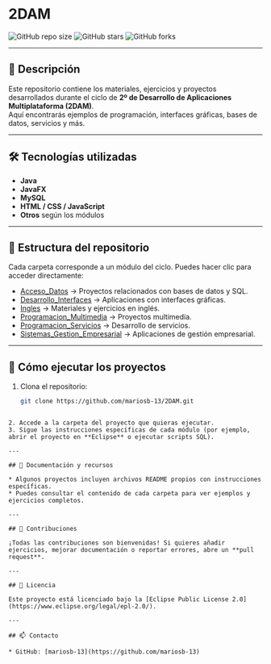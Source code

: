 # 2DAM

![GitHub repo size](https://img.shields.io/github/repo-size/mariosb-13/2DAM) 
![GitHub stars](https://img.shields.io/github/stars/mariosb-13/2DAM?style=social)
![GitHub forks](https://img.shields.io/github/forks/mariosb-13/2DAM?style=social)

---

## 📌 Descripción

Este repositorio contiene los materiales, ejercicios y proyectos desarrollados durante el ciclo de **2º de Desarrollo de Aplicaciones Multiplataforma (2DAM)**.  
Aquí encontrarás ejemplos de programación, interfaces gráficas, bases de datos, servicios y más.

---

## 🛠 Tecnologías utilizadas

- **Java**  
- **JavaFX**  
- **MySQL**  
- **HTML / CSS / JavaScript**  
- **Otros** según los módulos  

---

## 📂 Estructura del repositorio

Cada carpeta corresponde a un módulo del ciclo. Puedes hacer clic para acceder directamente:

- [Acceso_Datos](./Acceso_Datos) → Proyectos relacionados con bases de datos y SQL.
- [Desarrollo_Interfaces](./Desarrollo_Interfaces) → Aplicaciones con interfaces gráficas.
- [Ingles](./Ingles) → Materiales y ejercicios en inglés.
- [Programacion_Multimedia](./Programacion_Multimedia) → Proyectos multimedia.
- [Programacion_Servicios](./Programacion_Servicios) → Desarrollo de servicios.
- [Sistemas_Gestion_Empresarial](./Sistemas_Gestion_Empresarial) → Aplicaciones de gestión empresarial.

---

## 🚀 Cómo ejecutar los proyectos

1. Clona el repositorio:  
   ```bash
   git clone https://github.com/mariosb-13/2DAM.git
````

2. Accede a la carpeta del proyecto que quieras ejecutar.
3. Sigue las instrucciones específicas de cada módulo (por ejemplo, abrir el proyecto en **Eclipse** o ejecutar scripts SQL).

---

## 📖 Documentación y recursos

* Algunos proyectos incluyen archivos README propios con instrucciones específicas.
* Puedes consultar el contenido de cada carpeta para ver ejemplos y ejercicios completos.

---

## 🤝 Contribuciones

¡Todas las contribuciones son bienvenidas! Si quieres añadir ejercicios, mejorar documentación o reportar errores, abre un **pull request**.

---

## 📄 Licencia

Este proyecto está licenciado bajo la [Eclipse Public License 2.0](https://www.eclipse.org/legal/epl-2.0/).

---

## 📫 Contacto

* GitHub: [mariosb-13](https://github.com/mariosb-13)
